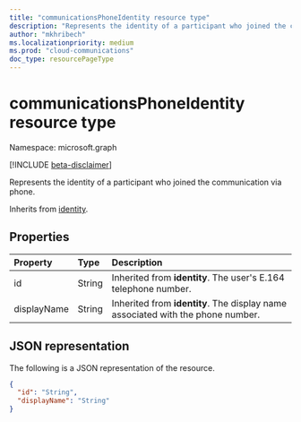 ```yaml
--- 
title: "communicationsPhoneIdentity resource type"
description: "Represents the identity of a participant who joined the communication via phone."
author: "mkhribech"
ms.localizationpriority: medium
ms.prod: "cloud-communications"
doc_type: resourcePageType
---
```


# communicationsPhoneIdentity resource type

Namespace: microsoft.graph

[!INCLUDE [beta-disclaimer](../../includes/beta-disclaimer.md)]

Represents the identity of a participant who joined the communication via phone.

Inherits from [identity](identity.md).

## Properties

| Property                       | Type                        | Description                                                                                                                                       |
| :----------------------------- | :---------------------------| :-------------------------------------------------------------------------------------------------------------------------------------------------|
| id | String | Inherited from **identity**. The user's E.164 telephone number. |
| displayName | String | Inherited from **identity**. The display name associated with the phone number. |

## JSON representation

The following is a JSON representation of the resource.

<!-- {
  "blockType": "resource",
  "@odata.type": "microsoft.graph.communicationsPhoneIdentity",
  "optionalProperties": [
    "displayName"
  ],
} -->
```json
{
  "id": "String",
  "displayName": "String"
}
```
